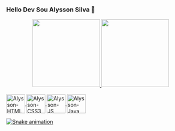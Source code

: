 ### Hello Dev Sou Alysson Silva 👋

<div align="center">
  <a href="https://github.com/AlyssonSilvahub">
  <img height="180em" src="https://github-readme-stats.vercel.app/api?username=AlyssonSilvahub&show_icons=true&theme=radical&include_all_commits=true&count_private=true"/>
  <img height="180em" src="https://github-readme-stats.vercel.app/api/top-langs/?username=Alyssonsilvahub&layout=compact&langs_count=7&theme=radical"/>
</div>
  
  <div style="display: inline_block"><br>
    <img align="center" alt="Alysson-HTML" height="50" width="50" <img src="https://cdn.jsdelivr.net/gh/devicons/devicon/icons/html5/html5-original-wordmark.svg" />
    <img align="center" alt="Alysson-CSS3" height="50" width="50" <img src="https://cdn.jsdelivr.net/gh/devicons/devicon/icons/css3/css3-original-wordmark.svg" />
    <img align="center" alt="Alysson-JS" height="50" width="50" <img src="https://cdn.jsdelivr.net/gh/devicons/devicon/icons/javascript/javascript-original.svg" />
     <img align="center" alt="Alysson-Java" height="50" width="50" <img src="https://cdn.jsdelivr.net/gh/devicons/devicon/icons/java/java-original.svg" />
    </div>
    
  
   ![Snake animation](https://github.com/AlyssonSilvahub/AlyssonSilvahub/blob/output/github-contribution-grid-snake.svg)
    </div>

  
